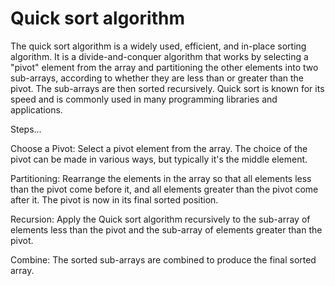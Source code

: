 # Quick sort algorithm

The quick sort algorithm is a widely used, efficient, and in-place sorting algorithm. It is a divide-and-conquer algorithm that works by selecting a "pivot" element from the array and partitioning the other elements into two sub-arrays, according to whether they are less than or greater than the pivot. The sub-arrays are then sorted recursively. Quick sort is known for its speed and is commonly used in many programming libraries and applications.

Steps…

Choose a Pivot: Select a pivot element from the array. The choice of the pivot can be made in various ways, but typically it's the middle element.

Partitioning: Rearrange the elements in the array so that all elements less than the pivot come before it, and all elements greater than the pivot come after it. The pivot is now in its final sorted position.

Recursion: Apply the Quick sort algorithm recursively to the sub-array of elements less than the pivot and the sub-array of elements greater than the pivot.

Combine: The sorted sub-arrays are combined to produce the final sorted array.
